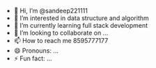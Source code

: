 - 👋 Hi, I’m @sandeep221111
- 👀 I’m interested in data structure and algorithm
- 🌱 I’m currently learning full stack development 
- 💞️ I’m looking to collaborate on ...
- 📫 How to reach me 8595777177
- 😄 Pronouns: ...
- ⚡ Fun fact: ...

<!---
sandeep221111/sandeep221111 is a ✨ special ✨ repository because its `README.md` (this file) appears on your GitHub profile.
You can click the Preview link to take a look at your changes.
--->
